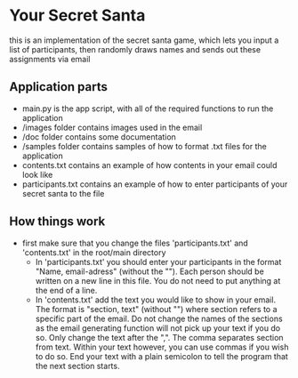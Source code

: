 # Your Secret Santa
this is an implementation of the secret santa game, which lets you input a list of participants, then randomly draws names
and sends out these assignments via email

## Application parts
* main.py is the app script, with all of the required functions to run the application
* /images folder contains images used in the email
* /doc folder contains some documentation
* /samples folder contains samples of how to format .txt files for the application
* contents.txt contains an example of how contents in your email could look like
* participants.txt contains an example of how to enter participants of your secret santa to the file

## How things work
* first make sure that you change the files 'participants.txt' and 'contents.txt' in the root/main directory
   * In 'participants.txt' you should enter your participants in the format "Name, email-adress" (without the ""). Each person
should be written on a new line in this file. You do not need to put anything at the end of a line.
   * In 'contents.txt' add the text you would like to show in your email. The format is "section, text" (without "") where
section refers to a specific part of the email. Do not change the names of the sections as the email generating function will
not pick up your text if you do so. Only change the text after the ",". The comma separates section from text. Within your text
however, you can use commas if you wish to do so. End your text with a plain semicolon to tell the program that the next
section starts.